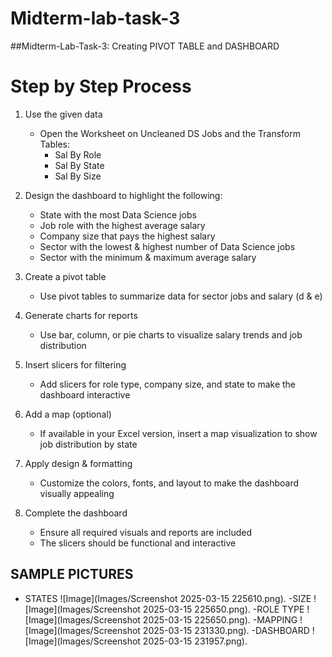 # Midterm-lab-task-3
##Midterm-Lab-Task-3: Creating PIVOT TABLE and DASHBOARD
# Step by Step Process

1. Use the given data  
   - Open the Worksheet on Uncleaned DS Jobs and the Transform Tables:  
     - Sal By Role  
     - Sal By State  
     - Sal By Size  

2. Design the dashboard to highlight the following:  
   - State with the most Data Science jobs  
   - Job role with the highest average salary  
   - Company size that pays the highest salary  
   - Sector with the lowest & highest number of Data Science jobs  
   - Sector with the minimum & maximum average salary  

3. Create a pivot table  
   - Use pivot tables to summarize data for sector jobs and salary (d & e)  

4. Generate charts for reports  
   - Use bar, column, or pie charts to visualize salary trends and job distribution  

5. Insert slicers for filtering  
   - Add slicers for role type, company size, and state to make the dashboard interactive  

6. Add a map (optional)  
   - If available in your Excel version, insert a map visualization to show job distribution by state  

7. Apply design & formatting  
   - Customize the colors, fonts, and layout to make the dashboard visually appealing  

8. Complete the dashboard  
   - Ensure all required visuals and reports are included  
   - The slicers should be functional and interactive
## SAMPLE PICTURES 
- STATES
![Image](Images/Screenshot 2025-03-15 225610.png). 
-SIZE
![Image](Images/Screenshot 2025-03-15 225650.png).
-ROLE TYPE
![Image](Images/Screenshot 2025-03-15 225650.png).
-MAPPING
![Image](Images/Screenshot 2025-03-15 231330.png).
-DASHBOARD
![Image](Images/Screenshot 2025-03-15 231957.png).


